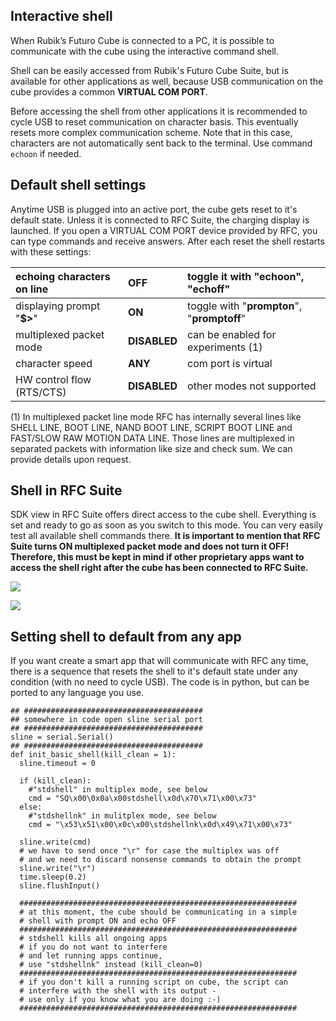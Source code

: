 ## Interactive shell

When Rubik’s Futuro Cube is connected to a PC, it is possible to communicate with the cube using the interactive command shell.

Shell can be easily accessed from Rubik's Futuro Cube Suite, but is available for other applications as well, because USB communication on the cube provides a common **VIRTUAL COM PORT**.

Before accessing the shell from other applications it is recommended to cycle USB to reset communication on character basis. This eventually resets more complex communication scheme. Note that in this case, characters are not automatically sent back to the terminal. Use command `echoon` if needed.

##  Default shell settings

Anytime USB is plugged into an active port, the cube gets reset to it's default state.
Unless it is connected to RFC Suite, the charging display is launched.
If you open a VIRTUAL COM PORT device provided by RFC, you can type commands and receive answers.
After each reset the shell restarts with these settings:

| echoing characters on line | **OFF** | toggle it with "**echoon**", "**echoff**" |
| :--- | :--- | :--- |
| displaying prompt "**$&gt;**" | **ON** | toggle with "**prompton**", "**promptoff**" |
| multiplexed packet mode | **DISABLED** | can be enabled for experiments (1) |
| character speed | **ANY** | com port is virtual |
| HW control flow (RTS/CTS) | **DISABLED** | other modes not supported |

(1) In multiplexed packet line mode RFC has internally several lines like SHELL LINE, BOOT LINE, NAND BOOT LINE, SCRIPT BOOT LINE and FAST/SLOW RAW MOTION DATA LINE. Those lines are multiplexed in separated packets with information like size and check sum. We can provide details upon request.

##  Shell in RFC Suite

SDK view in RFC Suite offers direct access to the cube shell. Everything is set and ready to go as soon as you switch to this mode.
You can very easily test all available shell commands there.
**It is important to mention that RFC Suite turns ON multiplexed packet mode and does not turn it OFF!
Therefore, this must be kept in mind if other proprietary apps want to access the shell right after the cube has been connected to RFC Suite.**

![](/assets/ViewSDKmode.jpg)

![](/assets/shell_example.jpg)

##  Setting shell to default from any app

If you want create a smart app that will communicate with RFC any time, there is a sequence that resets the shell to it's default state under any condition (with no need to cycle USB).
The code is in python, but can be ported to any language you use.

```
## ########################################
## somewhere in code open sline serial port
## ########################################
sline = serial.Serial()
## ########################################
def init_basic_shell(kill_clean = 1):
  sline.timeout = 0

  if (kill_clean):
    #"stdshell" in multiplex mode, see below
    cmd = "SQ\x00\0x0a\x00stdshell\x0d\x70\x71\x00\x73"
  else:
    #"stdshellnk" in mulitplex mode, see below
    cmd = "\x53\x51\x00\x0c\x00\stdshellnk\x0d\x49\x71\x00\x73"

  sline.write(cmd)
  # we have to send once "\r" for case the multiplex was off
  # and we need to discard nonsense commands to obtain the prompt
  sline.write("\r")
  time.sleep(0.2)
  sline.flushInput()

  ##############################################################
  # at this moment, the cube should be communicating in a simple
  # shell with prompt ON and echo OFF
  ##############################################################
  # stdshell kills all ongoing apps
  # if you do not want to interfere
  # and let running apps continue,
  # use "stdshellnk" instead (kill_clean=0)
  ##############################################################
  # if you don't kill a running script on cube, the script can
  # interfere with the shell with its output -
  # use only if you know what you are doing :-)
  ##############################################################
```